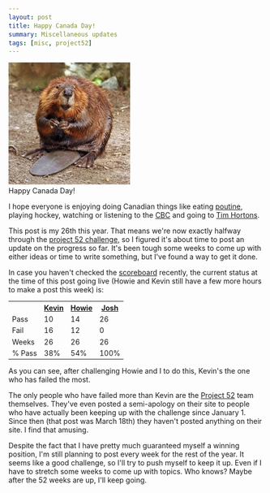 ```yaml
---
layout: post
title: Happy Canada Day!
summary: Miscellaneous updates
tags: [misc, project52]
---
```


<div class="floatyimg"><a href="http://en.wikipedia.org/wiki/Beaver"><img src="/images/beaver.jpg" title="Canada == Beavers" alt="Canada == Beavers" /></a></div>
Happy Canada Day!

I hope everyone is enjoying doing Canadian things like eating [poutine](http://en.wikipedia.org/wiki/Poutine), playing hockey, watching or listening to the [CBC](http://www.cbc.ca/) and going to [Tim Hortons](http://www.timhortons.com/ca/en/index.html).

This post is my 26th this year.  That means we're now exactly halfway through the [project 52 challenge,](/2010/01/04/first-post) so I figured it's about time to post an update on the progress so far.  It's been tough some weeks to come up with either ideas or time to write something, but I've found a way to get it done.

In case you haven't checked the [scoreboard](/scoreboard) recently, the current status at the time of this post going live (Howie and Kevin still have a few more hours to make a post this week) is:

<div class="scoreboard">
<table>    <tr>
        <td>&nbsp;</td>
        <th><a href="http://yinkei.com">Kevin</a></th>
        <th><a href="http://howiewu.com">Howie</a></th>
        <th><a href="/">Josh</a></th>
    </tr>
    <tr>
        <td>Pass</td>
        <td>10</td>
        <td>14</td>
        <td>26</td>
    </tr>
    <tr>
        <td>Fail</td>
        <td>16</td>
        <td>12</td>
        <td>0</td>
    </tr>
    <tr>
        <td>Weeks</td>
        <td>26</td>
        <td>26</td>
        <td>26</td>
    </tr>
    <tr>
        <td>% Pass</td>
        <td>38%</td>
        <td>54%</td>
        <td>100%</td>
    </tr>
</table>
</div>

As you can see, after challenging Howie and I to do this, Kevin's the one who has failed the most.

The only people who have failed more than Kevin are the [Project 52](http://project52.info) team themselves.  They've even posted a semi-apology on their site to people who have actually been keeping up with the challenge since January 1.  Since then (that post was March 18th) they haven't posted anything on their site.  I find that amusing.

Despite the fact that I have pretty much guaranteed myself a winning position, I'm still planning to post every week for the rest of the year.  It seems like a good challenge, so I'll try to push myself to keep it up.  Even if I have to stretch some weeks to come up with topics.  Who knows?  Maybe after the 52 weeks are up, I'll keep going.
